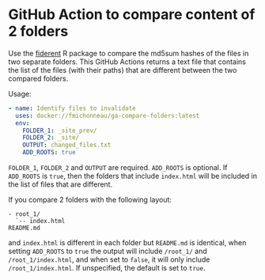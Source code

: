 # GitHub Action to compare content of 2 folders

Use the [fiderent](https://github.com/carpentries/fiderent) R package to compare the md5sum hashes of the files in two separate folders. This GitHub Actions returns a text file that contains the list of the files (with their paths) that are different between the two compared folders.

Usage:

```yaml
- name: Identify files to invalidate
  uses: docker://fmichonneau/ga-compare-folders:latest
  env:
    FOLDER_1: _site_prev/
    FOLDER_2: _site/
    OUTPUT: changed_files.txt
    ADD_ROOTS: true
```

`FOLDER_1`, `FOLDER_2` and `OUTPUT` are required. `ADD_ROOTS` is optional. If `ADD_ROOTS` is `true`, then the folders that include `index.html` will be included in the list of files that are different.

If you compare 2 folders with the following layout:

```
- root_1/
  `-- index.html
README.md
```

and `index.html` is different in each folder but `README.md` is identical, when setting `ADD_ROOTS` to `true` the output will include `/root_1/` and `/root_1/index.html`, and when set to `false`, it will only include `/root_1/index.html`. If unspecified, the default is set to `true`.
